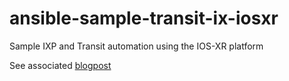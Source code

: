 # ansible-sample-transit-ix-iosxr

Sample IXP and Transit automation using the IOS-XR platform

See associated [blogpost](https://packettoobig.net/ixp-transit-automation-iosxr/)
